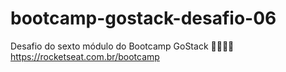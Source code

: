 # bootcamp-gostack-desafio-06
Desafio do sexto módulo do Bootcamp GoStack 🚀👨🏻‍🚀 https://rocketseat.com.br/bootcamp
